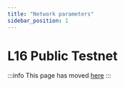 ```yaml
---
title: "Network parameters"
sidebar_position: 1
---
```


# L16 Public Testnet
 

:::info
This page has moved [here](./parameters)
:::
